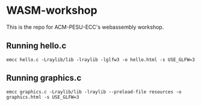 # WASM-workshop

This is the repo for ACM-PESU-ECC's webassembly workshop.

## Running hello.c

```
emcc hello.c -Lraylib/lib -lraylib -lglfw3 -o hello.html -s USE_GLFW=3
```

## Running graphics.c

```
emcc graphics.c -Lraylib/lib -lraylib --preload-file resources -o graphics.html -s USE_GLFW=3
```
